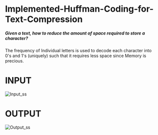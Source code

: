 # Implemented-Huffman-Coding-for-Text-Compression
##### Given a text, how to reduce the amount of space required to store a character?

The frequency of Individual letters is used to decode each character into           0's and 1's (uniquely) such that it requires less space since Memory is               precious.
# INPUT
![Input_ss](https://user-images.githubusercontent.com/58869607/93826108-2aabb480-fc84-11ea-9935-be4e49e9a652.JPG)

# OUTPUT
![Output_ss](https://user-images.githubusercontent.com/58869607/93822125-57a89900-fc7d-11ea-928d-67fc9fdf2ba8.JPG)

